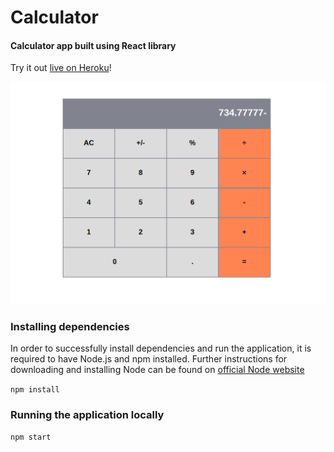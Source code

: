 # Calculator

#### Calculator app built using React library

Try it out [live on Heroku](https://rcalculator.herokuapp.com/)!

![screenshot](screenshot.png)

### Installing dependencies

In order to successfully install dependencies and run the application, it is required to have Node.js and npm installed. Further instructions for downloading and installing Node can be found on [official Node website](https://nodejs.org/en/)

`npm install`

### Running the application locally

`npm start`
